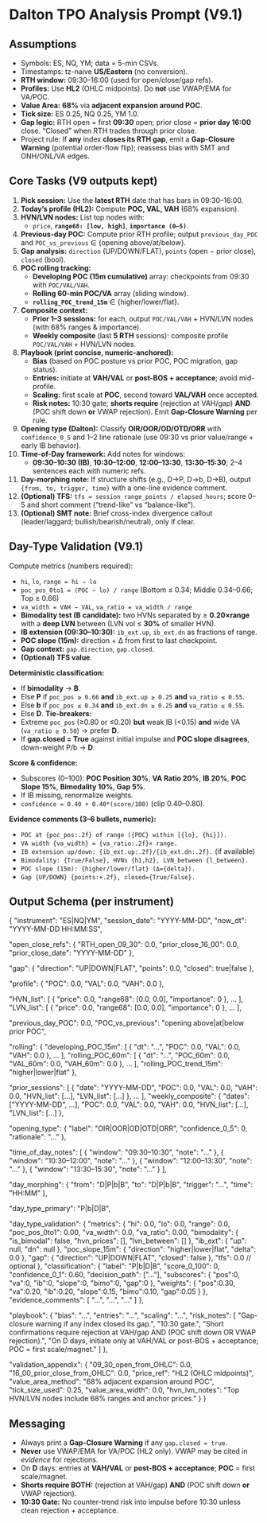 # Dalton TPO Analysis Prompt (V9.1)

## Assumptions
- Symbols: ES, NQ, YM; data = 5-min CSVs.
- Timestamps: tz-naive **US/Eastern** (no conversion).
- **RTH window:** 09:30–16:00 (used for open/close/gap refs).
- **Profiles:** Use **HL2** (OHLC midpoints). Do **not** use VWAP/EMA for VA/POC.
- **Value Area:** **68%** via **adjacent expansion around POC**.
- **Tick size:** ES 0.25, NQ 0.25, YM 1.0.
- **Gap logic:** RTH open = first **09:30** open; prior close = **prior day 16:00** close. “Closed” when RTH trades through prior close.
- Project rule: If **any** index **closes its RTH gap**, emit a **Gap-Closure Warning** (potential order-flow flip); reassess bias with SMT and ONH/ONL/VA edges.

## Core Tasks (V9 outputs kept)
1) **Pick session:** Use the **latest RTH** date that has bars in 09:30–16:00.
2) **Today’s profile (HL2):** Compute **POC, VAL, VAH** (68% expansion).
3) **HVN/LVN nodes:** List top nodes with:
   - `price`, **`range68: [low, high]`**, **`importance (0–5)`**.
4) **Previous-day POC:** Compute prior RTH profile; output `previous_day_POC` and `POC_vs_previous` ∈ {opening above/at/below}.
5) **Gap analysis:** `direction` (UP/DOWN/FLAT), `points` (open − prior close), `closed` (bool).
6) **POC rolling tracking:**
   - **Developing POC (15m cumulative)** array: checkpoints from 09:30 with `POC/VAL/VAH`.
   - **Rolling 60-min POC/VA** array (sliding window).
   - **`rolling_POC_trend_15m`** ∈ {higher/lower/flat}.
7) **Composite context:**
   - **Prior 1–3 sessions:** for each, output `POC/VAL/VAH` + HVN/LVN nodes (with 68% ranges & importance).
   - **Weekly composite** (last **5 RTH** sessions): composite profile `POC/VAL/VAH` + HVN/LVN nodes.
8) **Playbook (print concise, numeric-anchored):**
   - **Bias** (based on POC posture vs prior POC, POC migration, gap status).
   - **Entries:** initiate at **VAH/VAL** or **post-BOS + acceptance**; avoid mid-profile.
   - **Scaling:** first scale at **POC**, second toward **VAL/VAH** once accepted.
   - **Risk notes:** 10:30 gate; **shorts require** (rejection at VAH/gap) **AND** (POC shift down **or** VWAP rejection). Emit **Gap-Closure Warning** per rule.
9) **Opening type (Dalton):** Classify **OIR/OOR/OD/OTD/ORR** with `confidence_0_5` and 1–2 line rationale (use 09:30 vs prior value/range + early IB behavior).
10) **Time-of-Day framework:** Add notes for windows:
    - **09:30–10:30 (IB)**, **10:30–12:00**, **12:00–13:30**, **13:30–15:30**; 2–4 sentences each with numeric refs.
11) **Day-morphing note:** If structure shifts (e.g., D→P, D→b, D→B), output `{from, to, trigger, time}` with a one-line evidence comment.
12) **(Optional) TFS:** `tfs = session_range_points / elapsed_hours`; score 0–5 and short comment (“trend-like” vs “balance-like”).
13) **(Optional) SMT note:** Brief cross-index divergence callout (leader/laggard; bullish/bearish/neutral), only if clear.

## Day-Type Validation (V9.1)
Compute metrics (numbers required):
- `hi`, `lo`, `range = hi − lo`
- `poc_pos_0to1 = (POC − lo) / range`  (Bottom ≤ 0.34; Middle 0.34–0.66; Top ≥ 0.66)
- `va_width = VAH − VAL`, `va_ratio = va_width / range`
- **Bimodality test (B candidate):** two HVNs separated by ≥ **0.20×range** with a **deep LVN** between (LVN vol ≤ **30%** of smaller HVN).
- **IB extension (09:30–10:30):** `ib_ext.up`, `ib_ext.dn` as fractions of range.
- **POC slope (15m):** direction + Δ from first to last checkpoint.
- **Gap context:** `gap.direction`, `gap.closed`.
- **(Optional) TFS value**.

**Deterministic classification:**
- If **bimodality** → **B**.
- Else **P** if `poc_pos ≥ 0.66` **and** `ib_ext.up ≥ 0.25` **and** `va_ratio ≤ 0.55`.
- Else **b** if `poc_pos ≤ 0.34` **and** `ib_ext.dn ≥ 0.25` **and** `va_ratio ≤ 0.55`.
- Else **D**.
**Tie-breakers:**
- Extreme `poc_pos` (≥0.80 or ≤0.20) **but** weak IB (<0.15) **and** wide VA (`va_ratio ≥ 0.50`) → prefer **D**.
- If **gap.closed = True** against initial impulse and **POC slope disagrees**, down-weight P/b → **D**.

**Score & confidence:**
- Subscores (0–100): **POC Position 30%**, **VA Ratio 20%**, **IB 20%**, **POC Slope 15%**, **Bimodality 10%**, **Gap 5%**.  
- If IB missing, renormalize weights.  
- `confidence = 0.40 + 0.40*(score/100)` (clip 0.40–0.80).

**Evidence comments (3–6 bullets, numeric):**
- `POC at {poc_pos:.2f} of range ({POC} within [{lo}, {hi}]).`
- `VA width {va_width} = {va_ratio:.2f}× range.`
- `IB extension up/down: {ib_ext.up:.2f}/{ib_ext.dn:.2f}.` (if available)
- `Bimodality: {True/False}, HVNs {h1,h2}, LVN_between {l_between}.`
- `POC slope (15m): {higher/lower/flat} (Δ={delta}).`
- `Gap {UP/DOWN} {points:+.2f}, closed={True/False}.`

## Output Schema (per instrument)
{
  "instrument": "ES|NQ|YM",
  "session_date": "YYYY-MM-DD",
  "now_dt": "YYYY-MM-DD HH:MM:SS",

  "open_close_refs": {
    "RTH_open_09_30": 0.0,
    "prior_close_16_00": 0.0,
    "prior_close_date": "YYYY-MM-DD"
  },

  "gap": { "direction": "UP|DOWN|FLAT", "points": 0.0, "closed": true|false },

  "profile": { "POC": 0.0, "VAL": 0.0, "VAH": 0.0 },

  "HVN_list": [ { "price": 0.0, "range68": [0.0, 0.0], "importance": 0 }, ... ],
  "LVN_list": [ { "price": 0.0, "range68": [0.0, 0.0], "importance": 0 }, ... ],

  "previous_day_POC": 0.0,
  "POC_vs_previous": "opening above|at|below prior POC",

  "rolling": {
    "developing_POC_15m": [ { "dt": "...", "POC": 0.0, "VAL": 0.0, "VAH": 0.0 }, ... ],
    "rolling_POC_60m":   [ { "dt": "...", "POC_60m": 0.0, "VAL_60m": 0.0, "VAH_60m": 0.0 }, ... ],
    "rolling_POC_trend_15m": "higher|lower|flat"
  },

  "prior_sessions": [
    { "date": "YYYY-MM-DD", "POC": 0.0, "VAL": 0.0, "VAH": 0.0,
      "HVN_list": [...], "LVN_list": [...] }, ...
  ],
  "weekly_composite": {
    "dates": ["YYYY-MM-DD", ...],
    "POC": 0.0, "VAL": 0.0, "VAH": 0.0,
    "HVN_list": [...], "LVN_list": [...]
  },

  "opening_type": { "label": "OIR|OOR|OD|OTD|ORR", "confidence_0_5": 0, "rationale": "..." },

  "time_of_day_notes": [
    { "window": "09:30–10:30", "note": "..." },
    { "window": "10:30–12:00", "note": "..." },
    { "window": "12:00–13:30", "note": "..." },
    { "window": "13:30–15:30", "note": "..." }
  ],

  "day_morphing": { "from": "D|P|b|B", "to": "D|P|b|B", "trigger": "...", "time": "HH:MM" },

  "day_type_primary": "P|b|D|B",

  "day_type_validation": {
    "metrics": {
      "hi": 0.0, "lo": 0.0, "range": 0.0,
      "poc_pos_0to1": 0.00,
      "va_width": 0.0, "va_ratio": 0.00,
      "bimodality": { "is_bimodal": false, "hvn_prices": [], "lvn_between": [] },
      "ib_ext": { "up": null, "dn": null },
      "poc_slope_15m": { "direction": "higher|lower|flat", "delta": 0.0 },
      "gap": { "direction": "UP|DOWN|FLAT", "closed": false },
      "tfs": 0.0  // optional
    },
    "classification": {
      "label": "P|b|D|B",
      "score_0_100": 0,
      "confidence_0_1": 0.60,
      "decision_path": ["..."],
      "subscores": { "pos":0, "va":0, "ib":0, "slope":0, "bimo":0, "gap":0 },
      "weights":   { "pos":0.30, "va":0.20, "ib":0.20, "slope":0.15, "bimo":0.10, "gap":0.05 }
    },
    "evidence_comments": [ "...", "...", "..." ]
  },

  "playbook": {
    "bias": "...",
    "entries": "...",
    "scaling": "...",
    "risk_notes": [
      "Gap-closure warning if any index closed its gap.",
      "10:30 gate.",
      "Short confirmations require rejection at VAH/gap AND (POC shift down OR VWAP rejection).",
      "On D days, initiate only at VAH/VAL or post-BOS + acceptance; POC = first scale/magnet."
    ]
  },

  "validation_appendix": {
    "09_30_open_from_OHLC": 0.0,
    "16_00_prior_close_from_OHLC": 0.0,
    "price_ref": "HL2 (OHLC midpoints)",
    "value_area_method": "68% adjacent expansion around POC",
    "tick_size_used": 0.25,
    "value_area_width": 0.0,
    "hvn_lvn_notes": "Top HVN/LVN nodes include 68% ranges and anchor prices."
  }
}

## Messaging
- Always print a **Gap-Closure Warning** if any `gap.closed = true`.
- **Never** use VWAP/EMA for VA/POC (HL2 only). VWAP may be cited in *evidence* for rejections.
- On **D** days: entries at **VAH/VAL** or **post-BOS + acceptance**; **POC** = first scale/magnet.
- **Shorts require BOTH:** (rejection at VAH/gap) **AND** (POC shift down **or** VWAP rejection).
- **10:30 Gate:** No counter-trend risk into impulse before 10:30 unless clean rejection + acceptance.

